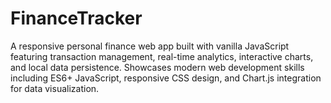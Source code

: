 # FinanceTracker
A responsive personal finance web app built with vanilla JavaScript featuring transaction management, real-time analytics, interactive charts, and local data persistence. Showcases modern web development skills including ES6+ JavaScript, responsive CSS design, and Chart.js integration for data visualization.
